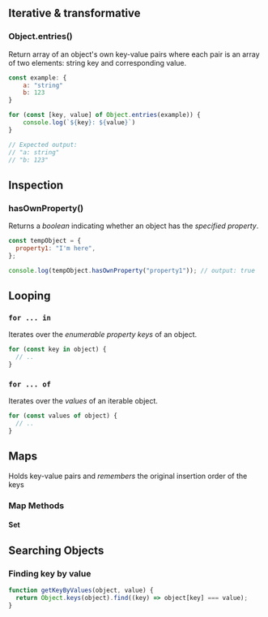 ## Iterative & transformative

### Object.entries()

Return array of an object's own key-value pairs where each pair is an array of two elements: string key and corresponding value.

```js
const example: {
	a: "string"
	b: 123
}

for (const [key, value] of Object.entries(example)) {
	console.log(`${key}: ${value}`)
}

// Expected output:
// "a: string"
// "b: 123"
```

## Inspection

### hasOwnProperty()

Returns a _boolean_ indicating whether an object has the _specified property_.

```jsx
const tempObject = {
  property1: "I'm here",
};

console.log(tempObject.hasOwnProperty("property1")); // output: true
```

## Looping

### `for ... in`

Iterates over the _enumerable property keys_ of an object.

```js
for (const key in object) {
  // ..
}
```

### `for ... of`

Iterates over the _values_ of an iterable object.

```js
for (const values of object) {
  // ..
}
```

## Maps

Holds key-value pairs and _remembers_ the original insertion order of the keys

### Map Methods

#### Set

## Searching Objects

### Finding key by value

```jsx
function getKeyByValues(object, value) {
  return Object.keys(object).find((key) => object[key] === value);
}
```
